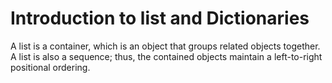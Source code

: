  # Introduction to list and Dictionaries
 
 A list is a container, which is an object that groups related objects together. A list is also a sequence; thus, the contained objects maintain a left-to-right positional ordering.
